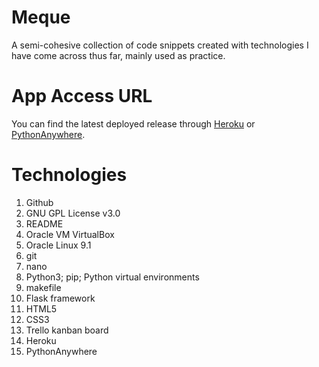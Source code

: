 # Meque
A semi-cohesive collection of code snippets created with technologies I have come across thus far, mainly used as practice.

# App Access URL
You can find the latest deployed release through [Heroku](https://meque.herokuapp.com/) or [PythonAnywhere](http://yasmeennoordv.pythonanywhere.com/).

# Technologies
1. Github
2. GNU GPL License v3.0
3. README
4. Oracle VM VirtualBox
5. Oracle Linux 9.1
6. git
7. nano
8. Python3; pip; Python virtual environments
9. makefile
10. Flask framework
11. HTML5
12. CSS3
13. Trello kanban board
14. Heroku
15. PythonAnywhere
